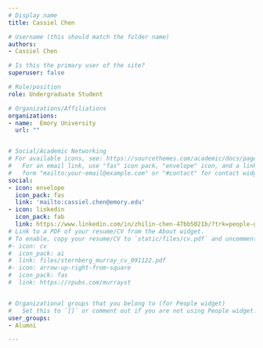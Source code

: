 ```yaml
---
# Display name
title: Cassiel Chen 

# Username (this should match the folder name)
authors:
- Cassiel Chen 

# Is this the primary user of the site?
superuser: false

# Role/position
role: Undergraduate Student 

# Organizations/Affiliations
organizations:
- name:  Emory University
  url: ""


# Social/Academic Networking
# For available icons, see: https://sourcethemes.com/academic/docs/page-builder/#icons
#   For an email link, use "fas" icon pack, "envelope" icon, and a link in the
#   form "mailto:your-email@example.com" or "#contact" for contact widget.
social:
- icon: envelope
  icon_pack: fas
  link: 'mailto:cassiel.chen@emory.edu'
- icon: linkedin
  icon_pack: fab
  link: https://www.linkedin.com/in/zhilin-chen-47bb5021b/?trk=people-guest_people_search-card
# Link to a PDF of your resume/CV from the About widget.
# To enable, copy your resume/CV to `static/files/cv.pdf` and uncomment the lines below.
#- icon: cv
#  icon_pack: ai
#  link: files/sternberg_murray_cv_091122.pdf
#- icon: arrow-up-right-from-square
#  icon_pack: fas
#  link: https://rpubs.com/murrayst


# Organizational groups that you belong to (for People widget)
#   Set this to `[]` or comment out if you are not using People widget.
user_groups:
- Alumni

---
```




